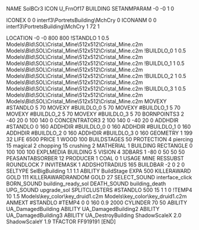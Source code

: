 NAME SolBCr3
ICON U_FrnOf17
BUILDING
SETANMPARAM -0 -0 1 0

ICONEX 0 0 interf3\PortretsBuilding\MchCry 0
ICONANM 0 0 interf3\PortretsBuilding\MchCry 1 72 1

LOCATION -0 -0 800 800
!STANDLO      1 0.5 Models\Bld\SOL\Cristal_Mine\512x512\Cristal_Mine.c2m Models\Bld\SOL\Cristal_Mine\512x512\Cristal_Mine.c2m
!BUILDLO_0    1 0.5 Models\Bld\SOL\Cristal_Mine\512x512\Cristal_Mine.c2m Models\Bld\SOL\Cristal_Mine\512x512\Cristal_Mine.c2m
!BUILDLO_1    1 0.5 Models\Bld\SOL\Cristal_Mine\512x512\Cristal_Mine.c2m Models\Bld\SOL\Cristal_Mine\512x512\Cristal_Mine.c2m
!BUILDLO_2    1 0.5 Models\Bld\SOL\Cristal_Mine\512x512\Cristal_Mine.c2m Models\Bld\SOL\Cristal_Mine\512x512\Cristal_Mine.c2m
!BUILDLO_3    1 0.5 Models\Bld\SOL\Cristal_Mine\512x512\Cristal_Mine.c2m Models\Bld\SOL\Cristal_Mine\512x512\Cristal_Mine.c2m
MOVEXY #STANDLO   5 70
MOVEXY #BUILDLO_0 5 70
MOVEXY #BUILDLO_1 5 70
MOVEXY #BUILDLO_2 5 70
MOVEXY #BUILDLO_3 5 70
BORNPOINTS3 2 -40 20 0 100 140 0
CONCENTRATOR3 2 100 140 0 -40 20 0
ADDHDIR #STANDLO 0 160
ADDHDIR #BUILDLO_0 0 160
ADDHDIR #BUILDLO_1 0 160
ADDHDIR #BUILDLO_2 0 160
ADDHDIR #BUILDLO_3 0 160
GEOMETRY 1 199 32
LIFE     6500
PRICE 1 WOOD 100
BUILDSTAGES 50
PROTECTION 4 piercing 15 magical 2 chopping 15 crushing 2
MATHERIAL 1 BUILDING
RECTANGLE    0 100 100 100
EXPLMEDIA BUILDING 5
VISION 4
3DBARS 1 -80 0 50 50 50
PEASANTABSORBER 12
PRODUCER        1 COAL 0 1
USAGE MINE
RESSUBST
ROUNDLOCK 7
INVITEMASK 1
ADDSHOTRADIUS 165
BUILDBAR -2 0 2 0
SELTYPE SelBigBuilding 1.1 1.1
ABILITY BuildStage
EXPA 500
KILLERAWARD             GOLD 111
KILLERAWARDRANDOM       GOLD 27
SELECT_SOUND interface_click
BORN_SOUND building_ready_sol
DEATH_SOUND building_death
UPG_SOUND upgrade_sol
SPLITCLUSTERS #STANDLO 500 15 1 1 0
!TEMP4 10 1.5 Models\key_color\key_druid1.c2m Models\key_color\key_druid1.c2m
ANMEXT #STANDLO #TEMP4 0 0 160 0.9 2000
CYLINDER 70 50
ABILITY UA_DamagedBuilding
ABILITY UA_DamagedBuilding2
ABILITY UA_DamagedBuilding3
ABILITY UA_DestroyBuilding
ShadowScaleX 2.0
ShadowScaleY 1.9
TFACTOR FF919191
[END]
